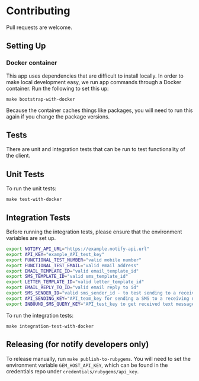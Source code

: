 # Contributing

Pull requests are welcome.

## Setting Up

### Docker container

This app uses dependencies that are difficult to install locally. In order to make local development easy, we run app commands through a Docker container. Run the following to set this up:

```shell
make bootstrap-with-docker
```

Because the container caches things like packages, you will need to run this again if you change the package versions.

## Tests

There are unit and integration tests that can be run to test functionality of the client.

## Unit Tests

To run the unit tests:

```
make test-with-docker
```

## Integration Tests

Before running the integration tests, please ensure that the environment variables are set up.

```sh
export NOTIFY_API_URL="https://example.notify-api.url"
export API_KEY="example_API_test_key"
export FUNCTIONAL_TEST_NUMBER="valid mobile number"
export FUNCTIONAL_TEST_EMAIL="valid email address"
export EMAIL_TEMPLATE_ID="valid email_template_id"
export SMS_TEMPLATE_ID="valid sms_template_id"
export LETTER_TEMPLATE_ID="valid letter_template_id"
export EMAIL_REPLY_TO_ID="valid email reply to id"
export SMS_SENDER_ID="valid sms_sender_id - to test sending to a receiving number, so needs to be a valid number"
export API_SENDING_KEY="API_team_key for sending a SMS to a receiving number"
export INBOUND_SMS_QUERY_KEY="API_test_key to get received text messages"
```

To run the integration tests:

```
make integration-test-with-docker
```

## Releasing (for notify developers only)

To release manually, run `make publish-to-rubygems`. You will need to set the environment variable `GEM_HOST_API_KEY`, which can be found in the credentials repo under `credentials/rubygems/api_key`.
